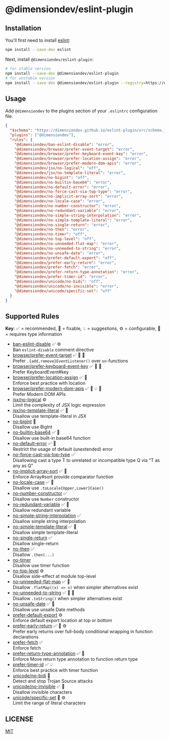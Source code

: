 # @dimensiondev/eslint-plugin

## Installation

You'll first need to install [eslint](https://eslint.org):

```bash
npm install --save-dev eslint
```

Next, install `@dimensiondev/eslint-plugin`:

```bash
# for stable version
npm install --save-dev @dimensiondev/eslint-plugin
# for unstable version
npm install --save-dev @dimensiondev/eslint-plugin --registry=https://npm.dimension.im
```

## Usage

Add `@dimensiondev` to the plugins section of your `.eslintrc` configuration file.

<!-- begin example configure -->

```json
{
  "$schema": "https://dimensiondev.github.io/eslint-plugin/src/schema.json",
  "plugins": ["@dimensiondev"],
  "rules": {
    "@dimensiondev/ban-eslint-disable": "error",
    "@dimensiondev/browser/prefer-event-target": "error",
    "@dimensiondev/browser/prefer-keyboard-event-key": "error",
    "@dimensiondev/browser/prefer-location-assign": "error",
    "@dimensiondev/browser/prefer-modern-dom-apis": "error",
    "@dimensiondev/jsx/no-logical": "off",
    "@dimensiondev/jsx/no-template-literal": "error",
    "@dimensiondev/no-bigint": "off",
    "@dimensiondev/no-builtin-base64": "error",
    "@dimensiondev/no-default-error": "error",
    "@dimensiondev/no-force-cast-via-top-type": "error",
    "@dimensiondev/no-implicit-array-sort": "error",
    "@dimensiondev/no-locale-case": "error",
    "@dimensiondev/no-number-constructor": "error",
    "@dimensiondev/no-redundant-variable": "error",
    "@dimensiondev/no-simple-string-interpolation": "error",
    "@dimensiondev/no-simple-template-literal": "error",
    "@dimensiondev/no-single-return": "error",
    "@dimensiondev/no-then": "error",
    "@dimensiondev/no-timer": "off",
    "@dimensiondev/no-top-level": "off",
    "@dimensiondev/no-unneeded-flat-map": "error",
    "@dimensiondev/no-unneeded-to-string": "error",
    "@dimensiondev/no-unsafe-date": "error",
    "@dimensiondev/prefer-default-export": "off",
    "@dimensiondev/prefer-early-return": "error",
    "@dimensiondev/prefer-fetch": "error",
    "@dimensiondev/prefer-return-type-annotation": "error",
    "@dimensiondev/prefer-timer-id": "error",
    "@dimensiondev/unicode/no-bidi": "off",
    "@dimensiondev/unicode/no-invisible": "error",
    "@dimensiondev/unicode/specific-set": "off"
  }
}
```

<!-- end example configure -->

## Supported Rules

**Key**:
:white_check_mark: = recommended,
:wrench: = fixable,
:bulb: = suggestions,
:gear: = configurable,
:thought_balloon: = requires type information

<!-- begin rule list -->

- [ban-eslint-disable][ban_eslint_disable] :white_check_mark: :gear:\
  Ban `eslint-disable` comment directive
- [browser/prefer-event-target][browser$prefer_event_target] :white_check_mark: :wrench: :thought_balloon:\
  Prefer `.{add,remove}EventListener()` over `on`-functions
- [browser/prefer-keyboard-event-key][browser$prefer_keyboard_event_key] :white_check_mark: :wrench: :thought_balloon:\
  Prefer KeyboardEvent#key
- [browser/prefer-location-assign][browser$prefer_location_assign] :white_check_mark: :wrench:\
  Enforce best practice with location
- [browser/prefer-modern-dom-apis][browser$prefer_modern_dom_apis] :white_check_mark: :wrench: :bulb: :thought_balloon:\
  Prefer Modern DOM APIs
- [jsx/no-logical][jsx$no_logical] :gear:\
  Limit the complexity of JSX logic expression
- [jsx/no-template-literal][jsx$no_template_literal] :white_check_mark: :wrench:\
  Disallow use template-literal in JSX
- [no-bigint][no_bigint] :thought_balloon:\
  Disallow use BigInt
- [no-builtin-base64][no_builtin_base64] :white_check_mark: :wrench:\
  Disallow use built-in base64 function
- [no-default-error][no_default_error] :white_check_mark: :thought_balloon:\
  Restrict the usage of default (unextended) error
- [no-force-cast-via-top-type][no_force_cast_via_top_type] :white_check_mark:\
  Disallowing cast a type T to unrelated or incompatible type Q via "T as any as Q"
- [no-implicit-array-sort][no_implicit_array_sort] :white_check_mark: :thought_balloon:\
  Enforce Array#sort provide comparator function
- [no-locale-case][no_locale_case] :white_check_mark: :wrench:\
  Disallow use `.toLocale{Upper,Lower}Case()`
- [no-number-constructor][no_number_constructor] :white_check_mark:\
  Disallow use `Number` constructor
- [no-redundant-variable][no_redundant_variable] :white_check_mark: :wrench:\
  Disallow redundant variable
- [no-simple-string-interpolation][no_simple_string_interpolation] :white_check_mark:\
  Disallow simple string interpolation
- [no-simple-template-literal][no_simple_template_literal] :white_check_mark: :wrench:\
  Disallow simple template-literal
- [no-single-return][no_single_return] :white_check_mark:\
  Disallow single-return
- [no-then][no_then] :white_check_mark:\
  Disallow `.then(...)`
- [no-timer][no_timer] \
  Disallow use timer function
- [no-top-level][no_top_level] :gear:\
  Disallow side-effect at module top-level
- [no-unneeded-flat-map][no_unneeded_flat_map] :white_check_mark: :wrench:\
  Disallow `.flatMap((x) => x)` when simpler alternatives exist
- [no-unneeded-to-string][no_unneeded_to_string] :white_check_mark: :wrench: :thought_balloon:\
  Disallow `.toString()` when simpler alternatives exist
- [no-unsafe-date][no_unsafe_date] :white_check_mark: :thought_balloon:\
  Disallow use unsafe Date methods
- [prefer-default-export][prefer_default_export] :gear:\
  Enforce default export location at top or bottom
- [prefer-early-return][prefer_early_return] :white_check_mark: :wrench: :gear:\
  Prefer early returns over full-body conditional wrapping in function declarations
- [prefer-fetch][prefer_fetch] :white_check_mark:\
  Enforce fetch
- [prefer-return-type-annotation][prefer_return_type_annotation] :white_check_mark: :wrench:\
  Enforce Move return type annotation to function return type
- [prefer-timer-id][prefer_timer_id] :white_check_mark: :bulb:\
  Enforce best practice with timer function
- [unicode/no-bidi][unicode$no_bidi] :wrench:\
  Detect and stop Trojan Source attacks
- [unicode/no-invisible][unicode$no_invisible] :white_check_mark: :wrench:\
  Disallow invisible characters
- [unicode/specific-set][unicode$specific_set] :wrench: :gear:\
  Limit the range of literal characters

[ban_eslint_disable]: https://dimensiondev.github.io/eslint-plugin/src/rules/ban-eslint-disable
[browser$prefer_event_target]: https://dimensiondev.github.io/eslint-plugin/src/rules/browser/prefer-event-target
[browser$prefer_keyboard_event_key]: https://dimensiondev.github.io/eslint-plugin/src/rules/browser/prefer-keyboard-event-key
[browser$prefer_location_assign]: https://dimensiondev.github.io/eslint-plugin/src/rules/browser/prefer-location-assign
[browser$prefer_modern_dom_apis]: https://dimensiondev.github.io/eslint-plugin/src/rules/browser/prefer-modern-dom-apis
[jsx$no_logical]: https://dimensiondev.github.io/eslint-plugin/src/rules/jsx/no-logical
[jsx$no_template_literal]: https://dimensiondev.github.io/eslint-plugin/src/rules/jsx/no-template-literal
[no_bigint]: https://dimensiondev.github.io/eslint-plugin/src/rules/no-bigint
[no_builtin_base64]: https://dimensiondev.github.io/eslint-plugin/src/rules/no-builtin-base64
[no_default_error]: https://dimensiondev.github.io/eslint-plugin/src/rules/no-default-error
[no_force_cast_via_top_type]: https://dimensiondev.github.io/eslint-plugin/src/rules/no-force-cast-via-top-type
[no_implicit_array_sort]: https://dimensiondev.github.io/eslint-plugin/src/rules/no-implicit-array-sort
[no_locale_case]: https://dimensiondev.github.io/eslint-plugin/src/rules/no-locale-case
[no_number_constructor]: https://dimensiondev.github.io/eslint-plugin/src/rules/no-number-constructor
[no_redundant_variable]: https://dimensiondev.github.io/eslint-plugin/src/rules/no-redundant-variable
[no_simple_string_interpolation]: https://dimensiondev.github.io/eslint-plugin/src/rules/no-simple-string-interpolation
[no_simple_template_literal]: https://dimensiondev.github.io/eslint-plugin/src/rules/no-simple-template-literal
[no_single_return]: https://dimensiondev.github.io/eslint-plugin/src/rules/no-single-return
[no_then]: https://dimensiondev.github.io/eslint-plugin/src/rules/no-then
[no_timer]: https://dimensiondev.github.io/eslint-plugin/src/rules/no-timer
[no_top_level]: https://dimensiondev.github.io/eslint-plugin/src/rules/no-top-level
[no_unneeded_flat_map]: https://dimensiondev.github.io/eslint-plugin/src/rules/no-unneeded-flat-map
[no_unneeded_to_string]: https://dimensiondev.github.io/eslint-plugin/src/rules/no-unneeded-to-string
[no_unsafe_date]: https://dimensiondev.github.io/eslint-plugin/src/rules/no-unsafe-date
[prefer_default_export]: https://dimensiondev.github.io/eslint-plugin/src/rules/prefer-default-export
[prefer_early_return]: https://dimensiondev.github.io/eslint-plugin/src/rules/prefer-early-return
[prefer_fetch]: https://dimensiondev.github.io/eslint-plugin/src/rules/prefer-fetch
[prefer_return_type_annotation]: https://dimensiondev.github.io/eslint-plugin/src/rules/prefer-return-type-annotation
[prefer_timer_id]: https://dimensiondev.github.io/eslint-plugin/src/rules/prefer-timer-id
[unicode$no_bidi]: https://dimensiondev.github.io/eslint-plugin/src/rules/unicode/no-bidi
[unicode$no_invisible]: https://dimensiondev.github.io/eslint-plugin/src/rules/unicode/no-invisible
[unicode$specific_set]: https://dimensiondev.github.io/eslint-plugin/src/rules/unicode/specific-set

<!-- end rule list -->

## LICENSE

[MIT](LICENSE)
